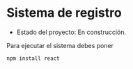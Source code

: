 <h1> Sistema de registro</h1>

- Estado del proyecto: En construcción.

Para ejecutar el sistema debes poner 

```npm install react``` 
